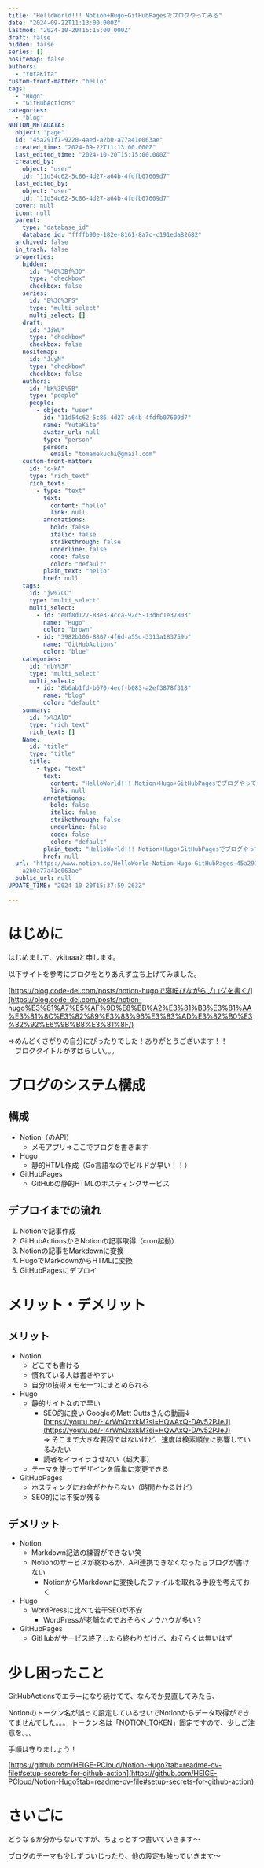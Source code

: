 ```yaml
---
title: "HelloWorld!!! Notion+Hugo+GitHubPagesでブログやってみる"
date: "2024-09-22T11:13:00.000Z"
lastmod: "2024-10-20T15:15:00.000Z"
draft: false
hidden: false
series: []
nositemap: false
authors:
  - "YutaKita"
custom-front-matter: "hello"
tags:
  - "Hugo"
  - "GitHubActions"
categories:
  - "blog"
NOTION_METADATA:
  object: "page"
  id: "45a291f7-9220-4aed-a2b0-a77a41e063ae"
  created_time: "2024-09-22T11:13:00.000Z"
  last_edited_time: "2024-10-20T15:15:00.000Z"
  created_by:
    object: "user"
    id: "11d54c62-5c86-4d27-a64b-4fdfb07609d7"
  last_edited_by:
    object: "user"
    id: "11d54c62-5c86-4d27-a64b-4fdfb07609d7"
  cover: null
  icon: null
  parent:
    type: "database_id"
    database_id: "ffffb90e-182e-8161-8a7c-c191eda82682"
  archived: false
  in_trash: false
  properties:
    hidden:
      id: "%40%3Bf%3D"
      type: "checkbox"
      checkbox: false
    series:
      id: "B%3C%3FS"
      type: "multi_select"
      multi_select: []
    draft:
      id: "JiWU"
      type: "checkbox"
      checkbox: false
    nositemap:
      id: "JuyN"
      type: "checkbox"
      checkbox: false
    authors:
      id: "bK%3B%5B"
      type: "people"
      people:
        - object: "user"
          id: "11d54c62-5c86-4d27-a64b-4fdfb07609d7"
          name: "YutaKita"
          avatar_url: null
          type: "person"
          person:
            email: "tomamekuchi@gmail.com"
    custom-front-matter:
      id: "c~kA"
      type: "rich_text"
      rich_text:
        - type: "text"
          text:
            content: "hello"
            link: null
          annotations:
            bold: false
            italic: false
            strikethrough: false
            underline: false
            code: false
            color: "default"
          plain_text: "hello"
          href: null
    tags:
      id: "jw%7CC"
      type: "multi_select"
      multi_select:
        - id: "e0f8d127-83e3-4cca-92c5-13d6c1e37803"
          name: "Hugo"
          color: "brown"
        - id: "3982b106-8807-4f6d-a55d-3313a183759b"
          name: "GitHubActions"
          color: "blue"
    categories:
      id: "nbY%3F"
      type: "multi_select"
      multi_select:
        - id: "8b6ab1fd-b670-4ecf-b083-a2ef3878f318"
          name: "blog"
          color: "default"
    summary:
      id: "x%3AlD"
      type: "rich_text"
      rich_text: []
    Name:
      id: "title"
      type: "title"
      title:
        - type: "text"
          text:
            content: "HelloWorld!!! Notion+Hugo+GitHubPagesでブログやってみる"
            link: null
          annotations:
            bold: false
            italic: false
            strikethrough: false
            underline: false
            code: false
            color: "default"
          plain_text: "HelloWorld!!! Notion+Hugo+GitHubPagesでブログやってみる"
          href: null
  url: "https://www.notion.so/HelloWorld-Notion-Hugo-GitHubPages-45a291f792204aed\
    a2b0a77a41e063ae"
  public_url: null
UPDATE_TIME: "2024-10-20T15:37:59.263Z"

---
```



# はじめに


はじめまして、ykitaaaと申します。  


以下サイトを参考にブログをとりあえず立ち上げてみました。  


[https://blog.code-del.com/posts/notion-hugoで寝転びながらブログを書く/](https://blog.code-del.com/posts/notion-hugo%E3%81%A7%E5%AF%9D%E8%BB%A2%E3%81%B3%E3%81%AA%E3%81%8C%E3%82%89%E3%83%96%E3%83%AD%E3%82%B0%E3%82%92%E6%9B%B8%E3%81%8F/)


⇒めんどくさがりの自分にぴったりでした！ありがとうございます！！  
　ブログタイトルがすばらしい。。。  


# ブログのシステム構成


## 構成

- Notion（のAPI）
	- メモアプリ⇒ここでブログを書きます
- Hugo
	- 静的HTML作成（Go言語なのでビルドが早い！！）
- GitHubPages
	- GitHubの静的HTMLのホスティングサービス

## デプロイまでの流れ

1. Notionで記事作成
1. GitHubActionsからNotionの記事取得（cron起動）
1. Notionの記事をMarkdownに変換
1. HugoでMarkdownからHTMLに変換
1. GitHubPagesにデプロイ

# メリット・デメリット


## メリット

- Notion
	- どこでも書ける
	- 慣れている人は書きやすい
	- 自分の技術メモを一つにまとめられる
- Hugo
	- 静的サイトなので早い
		- SEO的に良い
		GoogleのMatt Cuttsさんの動画↓  
		[https://youtu.be/-I4rWnQxxkM?si=HQwAxQ-DAv52PJeJ](https://youtu.be/-I4rWnQxxkM?si=HQwAxQ-DAv52PJeJ)  
		⇒ そこまで大きな要因ではないけど、速度は検索順位に影響しているみたい
		- 読者をイライラさせない（超大事）
	- テーマを使ってデザインを簡単に変更できる
- GitHubPages
	- ホスティングにお金がかからない（時間かかるけど）
	- SEO的には不安が残る

## デメリット

- Notion
	- Markdown記法の練習ができない笑
	- Notionのサービスが終わるか、API連携できなくなったらブログが書けない
		- NotionからMarkdownに変換したファイルを取れる手段を考えておく
- Hugo
	- WordPressに比べて若干SEOが不安
		- WordPressが老舗なのでおそらくノウハウが多い？
- GitHubPages
	- GitHubがサービス終了したら終わりだけど、おそらくは無いはず

# 少し困ったこと


GitHubActionsでエラーになり続けてて、なんでか見直してみたら、  


Notionのトークン名が誤って設定しているせいでNotionからデータ取得ができてませんでした。。。
トークン名は「NOTION_TOKEN」固定ですので、少しご注意を。。。  


手順は守りましょう！


[https://github.com/HEIGE-PCloud/Notion-Hugo?tab=readme-ov-file#setup-secrets-for-github-action](https://github.com/HEIGE-PCloud/Notion-Hugo?tab=readme-ov-file#setup-secrets-for-github-action)


# さいごに


どうなるか分からないですが、ちょっとずつ書いていきます～  


ブログのテーマも少しずついじったり、他の設定も触っていきます～

